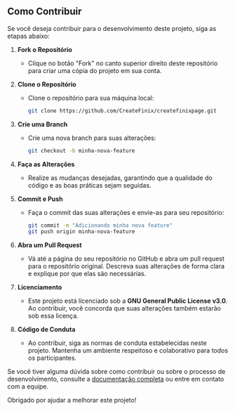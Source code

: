 ## Como Contribuir

Se você deseja contribuir para o desenvolvimento deste projeto, siga as etapas abaixo:

1. **Fork o Repositório**
   - Clique no botão "Fork" no canto superior direito deste repositório para criar uma cópia do projeto em sua conta.

2. **Clone o Repositório**
   - Clone o repositório para sua máquina local:
     ```bash
     git clone https://github.com/CreateFinix/createfinixpage.git
     ```

3. **Crie uma Branch**
   - Crie uma nova branch para suas alterações:
     ```bash
     git checkout -b minha-nova-feature
     ```

4. **Faça as Alterações**
   - Realize as mudanças desejadas, garantindo que a qualidade do código e as boas práticas sejam seguidas.

5. **Commit e Push**
   - Faça o commit das suas alterações e envie-as para seu repositório:
     ```bash
     git commit -m "Adicionando minha nova feature"
     git push origin minha-nova-feature
     ```

6. **Abra um Pull Request**
   - Vá até a página do seu repositório no GitHub e abra um pull request para o repositório original. Descreva suas alterações de forma clara e explique por que elas são necessárias.

7. **Licenciamento**
   - Este projeto está licenciado sob a **GNU General Public License v3.0**. Ao contribuir, você concorda que suas alterações também estarão sob essa licença.

8. **Código de Conduta**
   - Ao contribuir, siga as normas de conduta estabelecidas neste projeto. Mantenha um ambiente respeitoso e colaborativo para todos os participantes.

Se você tiver alguma dúvida sobre como contribuir ou sobre o processo de desenvolvimento, consulte a [documentação completa](/docs) ou entre em contato com a equipe.

Obrigado por ajudar a melhorar este projeto!
